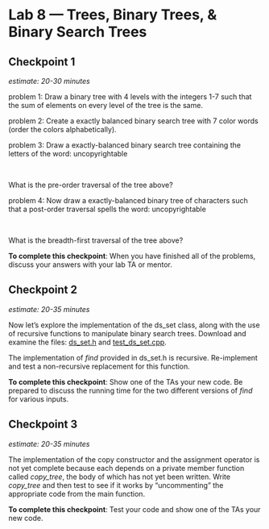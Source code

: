 # Lab 8 — Trees, Binary Trees, & Binary Search Trees

## Checkpoint 1

*estimate: 20-30 minutes*

problem 1: Draw a binary tree with 4 levels with the integers 1-7 such that the sum of elements on every level of the tree is the same.

problem 2: Create a exactly balanced binary search tree with 7 color words (order the colors alphabetically).

problem 3: Draw a exactly-balanced binary search tree containing the letters of the word: uncopyrightable

&nbsp;
&nbsp;
&nbsp;
&nbsp;
&nbsp;
&nbsp;
&nbsp;

What is the pre-order traversal of the tree above?

problem 4: Now draw a exactly-balanced binary tree of characters such that a post-order traversal spells the word: uncopyrightable


&nbsp;
&nbsp;
&nbsp;
&nbsp;
&nbsp;
&nbsp;
&nbsp;

What is the breadth-first traversal of the tree above?

**To complete this checkpoint**: When you have finished all of the problems, discuss your answers with your lab TA or mentor.

## Checkpoint 2

*estimate: 20-35 minutes*

Now let’s explore the implementation of the ds_set class, along with the use of recursive functions to manipulate binary search trees. Download and examine the files: [ds_set.h](ds_set.h) and [test_ds_set.cpp](test_ds_set.cpp).

The implementation of *find* provided in ds_set.h is recursive. Re-implement and test a non-recursive replacement for this function.

**To complete this checkpoint**: Show one of the TAs your new code. Be prepared to discuss the running time for the two different versions of *find* for various inputs.

## Checkpoint 3

*estimate: 20-35 minutes*

The implementation of the copy constructor and the assignment operator is not yet complete
because each depends on a private member function called *copy_tree*, the body of which has not yet been
written. Write *copy_tree* and then test to see if it works by “uncommenting” the appropriate code from the
main function.

**To complete this checkpoint**: Test your code and show one of the TAs your new code.
